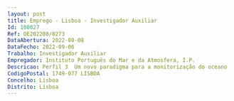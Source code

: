 ```yaml
--- 
layout: post
title: Emprego - Lisboa - Investigador Auxiliar
Id: 100027
Ref: OE202208/0273
DataAbertura: 2022-08-08
DataFecho: 2022-09-06
Trabalho: Investigador Auxiliar
Empregador: Instituto Português do Mar e da Atmosfera, I.P.
Descricao: Perfil 3  Um novo paradigma para a monitorização do oceano  Até agora, a observação dos processos do oceano profundo limitou se à disponibilidade de embarcações de investigação e, mais recentemente, de veículos autónomos. O desenvolvimento de  cabos óticos inteligentes  do outro lado do Atlântico cria uma mudança disruptiva na nossa capacidade de seguir em tempo real processos geológicos rápidos e adquirir informação ambiental contínua sob a responsabilidade de Portugal (e europeu). O IPMA desempenhará um papel fundamental neste desenvolvimento nos próximos 5 a 10 anos.
CodigoPostal: 1749-077 LISBOA
Concelho: Lisboa
Distrito: Lisboa
--- 
```

